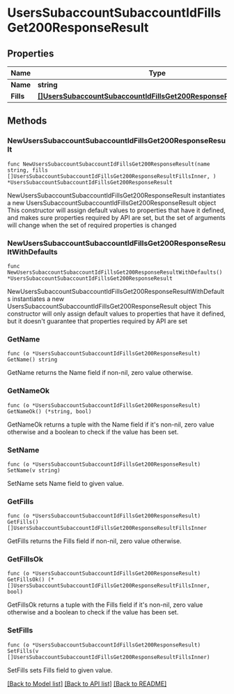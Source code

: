 # UsersSubaccountSubaccountIdFillsGet200ResponseResult

## Properties

Name | Type | Description | Notes
------------ | ------------- | ------------- | -------------
**Name** | **string** |  | 
**Fills** | [**[]UsersSubaccountSubaccountIdFillsGet200ResponseResultFillsInner**](UsersSubaccountSubaccountIdFillsGet200ResponseResultFillsInner.md) |  | 

## Methods

### NewUsersSubaccountSubaccountIdFillsGet200ResponseResult

`func NewUsersSubaccountSubaccountIdFillsGet200ResponseResult(name string, fills []UsersSubaccountSubaccountIdFillsGet200ResponseResultFillsInner, ) *UsersSubaccountSubaccountIdFillsGet200ResponseResult`

NewUsersSubaccountSubaccountIdFillsGet200ResponseResult instantiates a new UsersSubaccountSubaccountIdFillsGet200ResponseResult object
This constructor will assign default values to properties that have it defined,
and makes sure properties required by API are set, but the set of arguments
will change when the set of required properties is changed

### NewUsersSubaccountSubaccountIdFillsGet200ResponseResultWithDefaults

`func NewUsersSubaccountSubaccountIdFillsGet200ResponseResultWithDefaults() *UsersSubaccountSubaccountIdFillsGet200ResponseResult`

NewUsersSubaccountSubaccountIdFillsGet200ResponseResultWithDefaults instantiates a new UsersSubaccountSubaccountIdFillsGet200ResponseResult object
This constructor will only assign default values to properties that have it defined,
but it doesn't guarantee that properties required by API are set

### GetName

`func (o *UsersSubaccountSubaccountIdFillsGet200ResponseResult) GetName() string`

GetName returns the Name field if non-nil, zero value otherwise.

### GetNameOk

`func (o *UsersSubaccountSubaccountIdFillsGet200ResponseResult) GetNameOk() (*string, bool)`

GetNameOk returns a tuple with the Name field if it's non-nil, zero value otherwise
and a boolean to check if the value has been set.

### SetName

`func (o *UsersSubaccountSubaccountIdFillsGet200ResponseResult) SetName(v string)`

SetName sets Name field to given value.


### GetFills

`func (o *UsersSubaccountSubaccountIdFillsGet200ResponseResult) GetFills() []UsersSubaccountSubaccountIdFillsGet200ResponseResultFillsInner`

GetFills returns the Fills field if non-nil, zero value otherwise.

### GetFillsOk

`func (o *UsersSubaccountSubaccountIdFillsGet200ResponseResult) GetFillsOk() (*[]UsersSubaccountSubaccountIdFillsGet200ResponseResultFillsInner, bool)`

GetFillsOk returns a tuple with the Fills field if it's non-nil, zero value otherwise
and a boolean to check if the value has been set.

### SetFills

`func (o *UsersSubaccountSubaccountIdFillsGet200ResponseResult) SetFills(v []UsersSubaccountSubaccountIdFillsGet200ResponseResultFillsInner)`

SetFills sets Fills field to given value.



[[Back to Model list]](../README.md#documentation-for-models) [[Back to API list]](../README.md#documentation-for-api-endpoints) [[Back to README]](../README.md)


